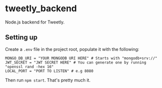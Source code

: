 # tweetly_backend
Node.js backend for Tweetly.

## Setting up
Create a `.env` file in the project root, populate it with the following:
```env
MONGO_DB_URI = "YOUR MONGODB URI HERE" # Starts with "mongodb+srv://"
JWT_SECRET = "JWT SECRET HERE" # You can generate one by running "openssl rand -hex 16"
LOCAL_PORT = "PORT TO LISTEN" # e.g 8080
```

Then run `npm start`. That's pretty much it.
